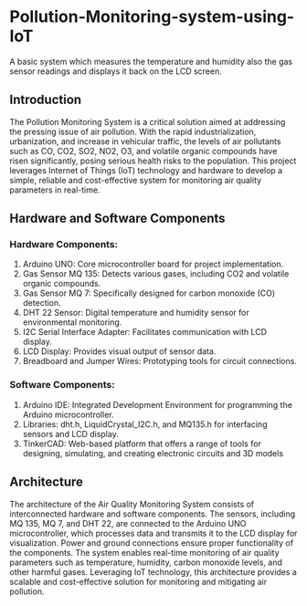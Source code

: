 # Pollution-Monitoring-system-using-IoT
A basic system which measures the temperature and humidity also the gas sensor readings and displays it back on the LCD screen.

## Introduction

The Pollution Monitoring System is a critical solution aimed at addressing the pressing issue of air pollution. With the rapid industrialization, urbanization, and increase in vehicular traffic, the levels of air pollutants such as CO, CO2, SO2, NO2, O3, and volatile organic compounds have risen significantly, posing serious health risks to the population. This project leverages Internet of Things (IoT) technology and hardware to develop a simple, reliable and cost-effective system for monitoring air quality parameters in real-time.

## Hardware and Software Components

### Hardware Components:
1. Arduino UNO: Core microcontroller board for project implementation.
2. Gas Sensor MQ 135: Detects various gases, including CO2 and volatile organic compounds.
3. Gas Sensor MQ 7: Specifically designed for carbon monoxide (CO) detection.
4. DHT 22 Sensor: Digital temperature and humidity sensor for environmental monitoring.
5. I2C Serial Interface Adapter: Facilitates communication with LCD display.
6. LCD Display: Provides visual output of sensor data.
7. Breadboard and Jumper Wires: Prototyping tools for circuit connections.

### Software Components:
1. Arduino IDE: Integrated Development Environment for programming the Arduino microcontroller.
2. Libraries: dht.h, LiquidCrystal_I2C.h, and MQ135.h for interfacing sensors and LCD display.
3. TinkerCAD: Web-based platform that offers a range of tools for designing, simulating, and creating electronic circuits and 3D models

## Architecture

The architecture of the Air Quality Monitoring System consists of interconnected hardware and software components. The sensors, including MQ 135, MQ 7, and DHT 22, are connected to the Arduino UNO microcontroller, which processes data and transmits it to the LCD display for visualization. Power and ground connections ensure proper functionality of the components. The system enables real-time monitoring of air quality parameters such as temperature, humidity, carbon monoxide levels, and other harmful gases. Leveraging IoT technology, this architecture provides a scalable and cost-effective solution for monitoring and mitigating air pollution.

